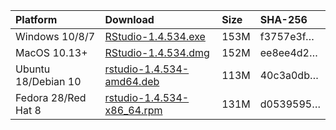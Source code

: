 
| Platform            | Download                                                                                                                                                              | Size | SHA-256                                                                                                              |
| :------------------ | :-------------------------------------------------------------------------------------------------------------------------------------------------------------------- | :--- | :------------------------------------------------------------------------------------------------------------------- |
| Windows 10/8/7      | <a href="https://s3.amazonaws.com/rstudio-ide-build/desktop/windows/RStudio-1.4.534.exe"><i class="fa fa-download"></i> RStudio-1.4.534.exe</a>                       | 153M | <span class="sha256" data-sha256="f3757e3fe52b2e55e1cd11d82d22ed64f2a1920659303146de3352986a1427b3">f3757e3f…</span> |
| MacOS 10.13+        | <a href="https://s3.amazonaws.com/rstudio-ide-build/desktop/macos/RStudio-1.4.534.dmg"><i class="fa fa-download"></i> RStudio-1.4.534.dmg</a>                         | 152M | <span class="sha256" data-sha256="ee8ee4d2e80a93eeb61a2c670211a90885c1d7e3d083e4e5b78ab9d8f8b39747">ee8ee4d2…</span> |
| Ubuntu 18/Debian 10 | <a href="https://s3.amazonaws.com/rstudio-ide-build/desktop/bionic/amd64/rstudio-1.4.534-amd64.deb"><i class="fa fa-download"></i> rstudio-1.4.534-amd64.deb</a>      | 113M | <span class="sha256" data-sha256="40c3a0db9a8f22c0cd812e8b8965f8ee0e09d76b878f429c9c208f7ef5a20485">40c3a0db…</span> |
| Fedora 28/Red Hat 8 | <a href="https://s3.amazonaws.com/rstudio-ide-build/desktop/centos8/x86_64/rstudio-1.4.534-x86_64.rpm"><i class="fa fa-download"></i> rstudio-1.4.534-x86\_64.rpm</a> | 131M | <span class="sha256" data-sha256="d053959581900644a4344c47c83a8ab647102a16ffc4c0e9fa92d97bc1e3bce3">d0539595…</span> |
